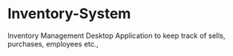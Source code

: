 # Inventory-System
Inventory Management Desktop Application to keep track of sells, purchases, employees etc., 
